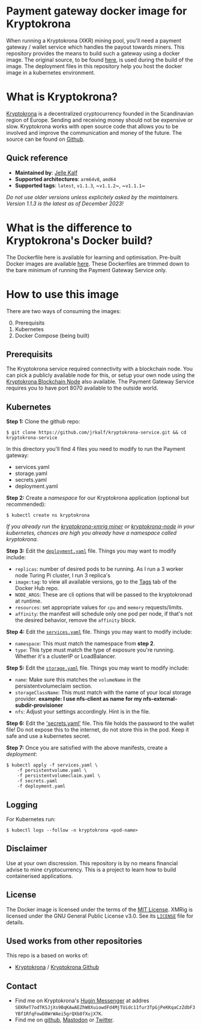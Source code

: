 # Payment gateway docker image for Kryptokrona
When running a Kryptokrona (XKR) mining pool, you'll need a payment gateway / wallet service which handles the payout towards miners. This repository provides the means to build such a gateway using a docker image. The original source, to be found [here](https://github.com/kryptokrona/kryptokrona), is used during the build of the image. The deployment files in this repository help you host the docker image in a kubernetes environment.

# What is Kryptokrona?
[Kryptokrona](https://kryptokrona.org) is a decentralized cryptocurrency founded in the Scandinavian region of Europe. Sending and receiving money should not be expensive or slow. Kryptokrona works with open source code that allows you to be involved and improve the communication and money of the future. The source can be found on [Github](https://github.com/kryptokrona/kryptokrona).

## Quick reference
- **Maintained by**: [Jelle Kalf](https://github.com/jrkalf)
- **Supported architectures**: `arm64v8`, `amd64`
- **Supported tags**: `latest`, `v1.1.3`, ~`v1.1.2`~, ~`v1.1.1`~

*Do not use older versions unless explicitely asked by the maintainers. Version 1.1.3 is the latest as of December 2023!*

# What is the difference to Kryptokrona's Docker build?
The Dockerfile here is available for learning and optimisation. Pre-built Docker images are available [here](https://hub.docker.com/repository/docker/jrkalf/kryptokrona-service/). These Dockerfiles are trimmed down to the bare minimum of running the Payment Gateway Service only. 

# How to use this image
There are two ways of consuming the images:

0. Prerequisits
1. Kubernetes
2. Docker Compose (being built)

## Prerequisits
The Kryptokrona service required connectivity with a blockchain node. You can pick a publicly available node for this, or setup your own node using the [Kryptokrona Blockchain Node](https://github.com/jrkalf/kryptokrona-node/) also available. The Payment Gateway Service requires you to have port 8070 available to the outside world.

## Kubernetes

**Step 1:** Clone the github repo:

```console
$ git clone https://github.com/jrkalf/kryptokrona-service.git && cd kryptokrona-service
```

In this directory you'll find 4 files you need to modify to run the Payment gateway:
- services.yaml
- storage.yaml
- secrets.yaml
- deployment.yaml


**Step 2:** Create a *namespace* for our Kryptokrona application (optional but recommended):

```console
$ kubectl create ns kryptokrona
```

*If you already run the [kryptokrona-xmrig miner](https://github.com/jrkalf/kryptokrona-xmrig/) or [kryptokrona-node](https://github.com/jrkalf/kryptokrona-node/) in your kubernetes, chances are high you already have a namespace called kryptokrona.*

**Step 3:** Edit the [`deployment.yaml`](https://github.com/jrkalf/kryptokronan-service/blob/main/deployment.yaml) file. Things you may want to modify include:
- `replicas`: number of desired pods to be running. As I run a 3 worker node Turing Pi cluster, I run 3 replica's
- `image:tag`: to view all available versions, go to the [Tags](https://hub.docker.com/repository/docker/jrkalf/xmrig-kryptokrona/tags) tab of the Docker Hub repo.
- `NODE_ARGS`: These are cli options that will be passed to the kryptokronad at runtime.
- `resources`: set appropriate values for `cpu` and `memory` requests/limits.
- `affinity`: the manifest will schedule only one pod per node, if that's not the desired behavior, remove the `affinity` block.

**Step 4:** Edit the [`services.yaml`](https://github.com/jrkalf/kryptokronan-service/blob/main/services.yaml) file. Things you may want to modify include:
- `namespace`: This must match the namespace from **step 2**.
- `type`: This type must match the type of exposure you're running. Whether it's a clusterIP or LoadBalancer.

**Step 5:** Edit the [`storage.yaml`](https://github.com/jrkalf/kryptokronan-service/blob/main/storage.yaml) file. Things you may want to modify include:
- `name`: Make sure this matches the `volumeName` in the persistentvolumeclaim section.
- `storageClassName`: This must match with the name of your local storage provider. **example: I use nfs-client as name for my nfs-external-subdir-provisioner**
- `nfs`: Adjust your settings accordingly. Hint is in the file.

**Step 6:** Edit the ['secrets.yaml'](https://github.com/jrkalf/kryptokronan-service/blob/main/secrets.yaml) file.
This file holds the password to the wallet file! Do not expose this to the internet, do not store this in the pod. Keep it safe and use a kubernetes secret.

**Step 7:** Once you are satisfied with the above manifests, create a *deployment*:

```console
$ kubectl apply -f services.yaml \
    -f persistentvolume.yaml \
    -f persistentvolumeclaim.yaml \
    -f secrets.yaml
    -f deployment.yaml
```
## Logging

For Kubernetes run:
```console
$ kubectl logs --follow -n kryptokrona <pod-name> 
```
## Disclaimer
Use at your own discression. This repository is by no means financial advise to mine cryptocurrency. 
This is a project to learn how to build containerised applications.

## License
The Docker image is licensed under the terms of the [MIT License](https://github.com/jrkalf/kryptokrona-service/blob/main/LICENSE). XMRig is licensed under the GNU General Public License v3.0. See its [`LICENSE`](https://github.com/xmrig/xmrig/blob/master/LICENSE) file for details.

## Used works from other repositories
This repo is a based on works of:
- [Kryptokrona](https://kryptokrona.org) / [Kryptokrona Github](https://github.com/kryptokrona/kryptokrona)

## Contact 
- Find me on Kryptokrona's [Hugin Messenger](https://hugin.chat) at addres `SEKReT7odTKSJjXs9BqKAwAEZhW8XuiowdFd4MjTUidc11fur3TpGjPeKKqaCzZdbF3YBf1RfqFowD8WrWAei5grQXb8fXujX7K`.
- Find me on [github](https://github.com/jrkalf/), [Mastodon](https://mastodon.nl/@jelle77) or [Twitter](https://twitter.com/jkalf).
